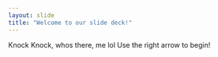```yaml
---
layout: slide
title: "Welcome to our slide deck!"
---
```

Knock Knock, whos there, me lol
Use the right arrow to begin!
